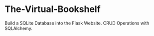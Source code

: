 # The-Virtual-Bookshelf
Build a SQLite Database into the Flask Website.  CRUD Operations with SQLAlchemy.
